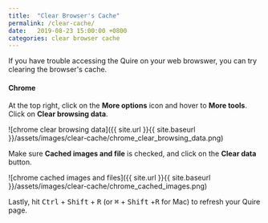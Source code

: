 ```yaml
---
title:  "Clear Browser's Cache"
permalink: /clear-cache/ 
date:   2019-08-23 15:00:00 +0800
categories: clear browser cache
---
```

If you have trouble accessing the Quire on your web browswer, you can try clearing the browser's cache.

#### Chrome

At the top right, click on the **More options** icon and hover to **More tools**. Click on **Clear browsing data**.

![chrome clear browsing data]({{ site.url }}{{ site.baseurl }}/assets/images/clear-cache/chrome_clear_browsing_data.png)

Make sure **Cached images and file** is checked, and click on the **Clear data** button.

![chrome cached images and files]({{ site.url }}{{ site.baseurl }}/assets/images/clear-cache/chrome_cached_images.png)

Lastly, hit <kbd>Ctrl</kbd> + <kbd>Shift</kbd> + <kbd>R</kbd> (or <kbd>⌘</kbd> + <kbd>Shift</kbd> +<kbd>R</kbd> for Mac) to refresh your Quire page.